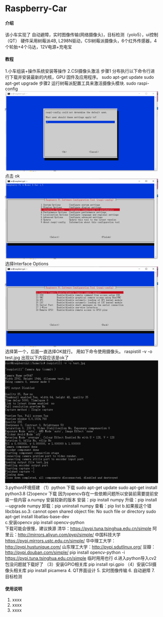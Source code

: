 # Raspberry-Car

#### 介绍
该小车实现了 自动避障，实时图像传输(网络摄像头)，目标检测（yolo5），ui控制（QT）
硬件采用树莓派4B, L298N驱动，CSI树莓派摄像头，6个红外传感器，4个轮胎+4个马达，12V电源+充电宝



#### 教程

1.小车组装+操作系统安装等操作
2.CSI摄像头激活
    步骤1 分布执行以下命令行进行下载并安装最新的内核，GPU 固件及应用程序。
    sudo apt-get update
    sudo apt-get upgrade
    步骤2 运行树莓派配置工具来激活摄像头模块.
    sudo raspi-config
    ![输入图片说明](image/1.png)
    点击 ok
    ![输入图片说明](image/2.png)
    选择Interface Options
    ![输入图片说明](image/3.png)
    选择第一个，后面一直选择OK就行。
    用如下命令使用摄像头。
    raspistill -v -o test.jpg
    出现以下内容应该是ok了
    ![输入图片说明](image/4.png)
3.python环境搭建
   （1）python 下载
        sudo apt-get update
        sudo apt-get install python3.8
    (2)opencv 下载
        因为opencv存在一些依赖问题所以安装前需要提前安装一些内容
        a.numpy 安装较新的版本
            安装：pip install numpy 
            升级：pip install --upgrade numpy
            卸载：pip uninstall numpy
            查看：pip list
        b.如果报这个错 libcblas.so.3: cannot open shared object file: No such file or directory
            sudo apt-get install libatlas-base-dev    
        c.安装opencv
            pip install opencv-python  
            下载可能会很慢，建议换源
            清华：https://pypi.tuna.tsinghua.edu.cn/simple
            阿里云：http://mirrors.aliyun.com/pypi/simple/
            中国科技大学 https://pypi.mirrors.ustc.edu.cn/simple/
            华中理工大学：http://pypi.hustunique.com/
            山东理工大学：http://pypi.sdutlinux.org/ 
            豆瓣：http://pypi.douban.com/simple/
            pip install opencv-python  -i https://pypi.tuna.tsinghua.edu.cn/simple 临时用用也行
        d.进入python导入cv2包没问题就下载好了
    （3）安装GPIO相关库
        pip install rpi.gpio
    （4）安装CSI摄像头相关库
        pip install picamera
4.  QT界面设计
5.  实时图像传输
6.  自动避障
7.  目标检测

#### 使用说明

1.  xxxx
2.  xxxx
3.  xxxx


